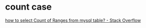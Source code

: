 # count case

[how to select Count of Ranges from mysql table? - Stack Overflow](https://stackoverflow.com/questions/10028431/how-to-select-count-of-ranges-from-mysql-table)
